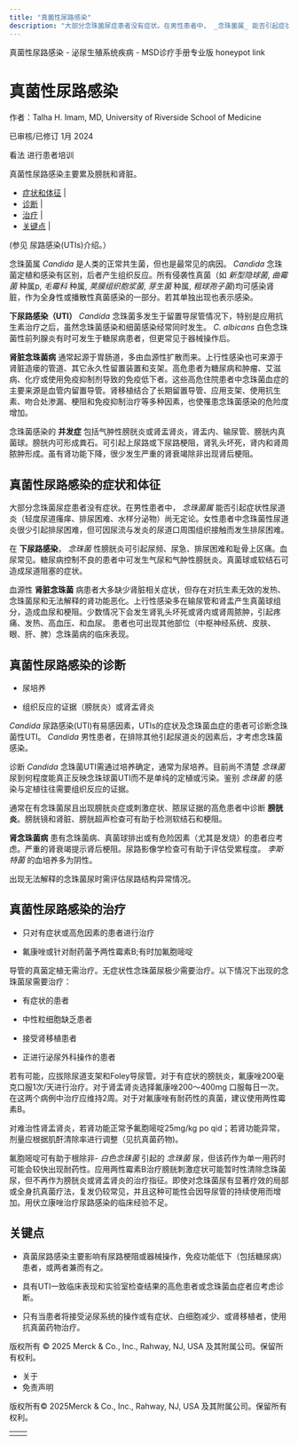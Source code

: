 ```yaml
---
title: "真菌性尿路感染"
description: "大部分念珠菌尿症患者没有症状。在男性患者中， _念珠菌属_ 能否引起症状性尿道炎（轻度尿道瘙痒、排尿困难、水样分泌物）尚无定论。女性患者中念珠菌性尿道炎很少引起排尿困难，但可因尿流与发炎的尿道口周围组织接触而发生排尿困难。"
---
```


﻿真菌性尿路感染 \- 泌尿生殖系统疾病 \- MSD诊疗手册专业版 honeypot link

# 真菌性尿路感染

作者：Talha H. Imam, MD, University of Riverside School of Medicine

已审核/已修订 1月 2024

看法 进行患者培训

真菌性尿路感染主要累及膀胱和肾脏。

- [症状和体征](#症状和体征_v1053070_zh) \|
- [诊断](#诊断_v1053077_zh) \|
- [治疗](#治疗_v1053095_zh) \|
- [关键点](#关键点_v9115627_zh) \|

(参见 尿路感染(UTIs)介绍。）

念珠菌属 _Candida_ 是人类的正常共生菌，但也是最常见的病因。 _Candida_ 念珠菌定植和感染有区别，后者产生组织反应。所有侵袭性真菌（如 _新型隐球菌_, _曲霉菌_ 种属p, _毛霉科_ 种属, _荚膜组织胞浆菌_, _芽生菌_ 种属, _粗球孢子菌_)均可感染肾脏，作为全身性或播散性真菌感染的一部分。若其单独出现也表示感染。

**下尿路感染（UTI）** _Candida_ 念珠菌多发生于留置导尿管情况下，特别是应用抗生素治疗之后，虽然念珠菌感染和细菌感染经常同时发生。 _C. albicans_ 白色念珠菌性前列腺炎有时可发生于糖尿病患者，但更常见于器械操作后。

**肾脏念珠菌病** 通常起源于胃肠道，多由血源性扩散而来。上行性感染也可来源于肾脏造瘘的管道、其它永久性留置装置和支架。高危患者为糖尿病和肿瘤、艾滋病、化疗或使用免疫抑制剂导致的免疫低下者。这些高危住院患者中念珠菌血症的主要来源是血管内留置导管。肾移植结合了长期留置导管、应用支架、使用抗生素、吻合处渗漏、梗阻和免疫抑制治疗等多种因素，也使罹患念珠菌感染的危险度增加。

念珠菌感染的 **并发症** 包括气肿性膀胱炎或肾盂肾炎，肾盂内、输尿管、膀胱内真菌球。膀胱内可形成粪石。可引起上尿路或下尿路梗阻，肾乳头坏死，肾内和肾周脓肿形成。虽有肾功能下降，很少发生严重的肾衰竭除非出现肾后梗阻。

## 真菌性尿路感染的症状和体征

大部分念珠菌尿症患者没有症状。在男性患者中， _念珠菌属_ 能否引起症状性尿道炎（轻度尿道瘙痒、排尿困难、水样分泌物）尚无定论。女性患者中念珠菌性尿道炎很少引起排尿困难，但可因尿流与发炎的尿道口周围组织接触而发生排尿困难。

在 **下尿路感染**， _念珠菌_ 性膀胱炎可引起尿频、尿急、排尿困难和耻骨上区痛。血尿常见。糖尿病控制不良的患者中可发生气尿和气肿性膀胱炎。真菌球或软结石可造成尿道阻塞的症状。

血源性 **肾脏念珠菌** 病患者大多缺少肾脏相关症状，但存在对抗生素无效的发热、念珠菌尿和无法解释的肾功能恶化。上行性感染多在输尿管和肾盂产生真菌球组分，造成血尿和梗阻。少数情况下会发生肾乳头坏死或肾内或肾周脓肿，引起疼痛、发热、高血压、和血尿。 患者也可出现其他部位（中枢神经系统、皮肤、眼、肝、脾）念珠菌病的临床表现。

## 真菌性尿路感染的诊断

- 尿培养

- 组织反应的证据（膀胱炎）或肾盂肾炎


_Candida_ 尿路感染(UTI)有易感因素，UTIs的症状及念珠菌血症的患者可诊断念珠菌性UTI。 _Candida_ 男性患者，在排除其他引起尿道炎的因素后，才考虑念珠菌感染。

诊断 _Candida_ 念珠菌UTI需通过培养确定，通常为尿培养。目前尚不清楚 _念珠菌_ 尿到何程度能真正反映念珠球菌UTI而不是单纯的定植或污染。鉴别 _念珠菌_ 的感染与定植往往需要组织反应的证据。

通常在有念珠菌尿且出现膀胱炎症或刺激症状、脓尿证据的高危患者中诊断 **膀胱炎**。膀胱镜和肾脏、膀胱超声检查可有助于检测软结石和梗阻。

**肾念珠菌病** 患有念珠菌病、真菌球排出或有危险因素（尤其是发烧）的患者应考虑。严重的肾衰竭提示肾后梗阻。尿路影像学检查可有助于评估受累程度。 _李斯特菌_ 的血培养多为阴性。

出现无法解释的念珠菌尿时需评估尿路结构异常情况。

## 真菌性尿路感染的治疗

- 只对有症状或高危因素的患者进行治疗

- 氟康唑或针对耐药菌予两性霉素B;有时加氟胞嘧啶


导管的真菌定植无需治疗。无症状性念珠菌尿极少需要治疗。以下情况下出现的念珠菌尿需要治疗：

- 有症状的患者

- 中性粒细胞缺乏患者

- 接受肾移植患者

- 正进行泌尿外科操作的患者


若有可能，应拔除尿道支架和Foley导尿管。对于有症状的膀胱炎，氟康唑200毫克口服1次/天进行治疗。对于肾盂肾炎选择氟康唑200～400mg 口服每日一次。在这两个病例中治疗应维持2周。对于对氟康唑有耐药性的真菌，建议使用两性霉素B。

对难治性肾盂肾炎，若肾功能正常予氟胞嘧啶25mg/kg po qid；若肾功能异常，剂量应根据肌酐清除率进行调整（见抗真菌药物)。

氟胞嘧啶可有助于根除非- _白色念珠菌_ 引起的 _念珠菌_ 尿，但该药作为单一用药时可能会较快出现耐药性。应用两性霉素B治疗膀胱刺激症状可能暂时性清除念珠菌尿，但不再作为膀胱炎或肾盂肾炎的治疗指征。即使对念珠菌尿有显著疗效的局部或全身抗真菌疗法，复发仍较常见，并且这种可能性会因导尿管的持续使用而增加。用伏立康唑治疗尿路感染的临床经验不足。

## 关键点

- 真菌尿路感染主要影响有尿路梗阻或器械操作，免疫功能低下（包括糖尿病）患者，或两者兼而有之。

- 具有UTI一致临床表现和实验室检查结果的高危患者或念珠菌血症者应考虑诊断。

- 只有当患者将接受泌尿系统的操作或有症状、白细胞减少、或肾移植者，使用抗真菌药物治疗。




版权所有 © 2025
Merck & Co., Inc., Rahway, NJ, USA 及其附属公司。保留所有权利。

- 关于
- 免责声明

版权所有© 2025Merck & Co., Inc., Rahway, NJ, USA 及其附属公司。保留所有权利。

|     |     |
| --- | --- |
|  |  |